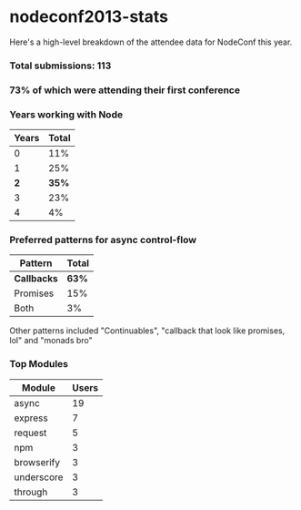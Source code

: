 nodeconf2013-stats
==================

Here's a high-level breakdown of the attendee data for NodeConf this year.

### Total submissions: 113
### 73% of which were attending their first conference


### Years working with Node
Years | Total
----- | -----
0     | 11%
1     | 25%
**2** | **35%**
3     | 23%
4     | 4%

### Preferred patterns for async control-flow

Pattern   | Total
--------- | ---
**Callbacks** | **63%**
Promises  | 15%
Both      | 3%

Other patterns included "Continuables", "callback that look like promises, lol" and "monads bro" 

### Top Modules
Module     | Users
---------- | -----
async      | 19
express    | 7
request    | 5
npm        | 3
browserify | 3
underscore | 3
through    | 3
